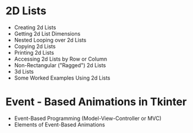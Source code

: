 # 2D Lists
 - Creating 2d Lists
 - Getting 2d List Dimensions
 - Nested Looping over 2d Lists
 - Copying 2d Lists
 - Printing 2d Lists
 - Accessing 2d Lists by Row or Column
 - Non-Rectangular ("Ragged") 2d Lists
 - 3d Lists
 - Some Worked Examples Using 2d Lists

# Event - Based Animations in Tkinter
 - Event-Based Programming (Model-View-Controller or MVC)
 - Elements of Event-Based Animations
